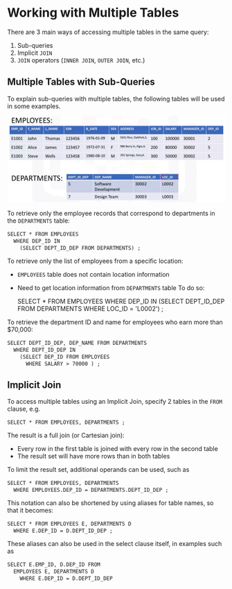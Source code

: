 # Working with Multiple Tables
There are 3 main ways of accessing multiple tables in the same query:
1. Sub-queries
2. Implicit `JOIN`
3. `JOIN` operators (`INNER JOIN`, `OUTER JOIN`, etc.)

## Multiple Tables with Sub-Queries
To explain sub-queries with multiple tables, the following tables will be used in some examples.

<p align="center">
  <img src="../Images/ExampleTables.png" width="600">
</p>

To retrieve only the employee records that correspond to departments in the `DEPARTMENTS` table:

    SELECT * FROM EMPLOYEES
      WHERE DEP_ID IN
        (SELECT DEPT_ID_DEP FROM DEPARTMENTS) ;
        
To retrieve only the list of employees from a specific location:
- `EMPLOYEES` table does not contain location information
- Need to get location information from `DEPARTMENTS` table
To do so:

    SELECT * FROM EMPLOYEES
      WHERE DEP_ID IN 
        (SELECT DEPT_ID_DEP FROM DEPARTMENTS
          WHERE LOC_ID = 'L0002') ;

To retrieve the department ID and name for employees who earn more than $70,000:  

    SELECT DEPT_ID_DEP, DEP_NAME FROM DEPARTMENTS
      WHERE DEPT_ID_DEP IN
        (SELECT DEP_ID FROM EMPLOYEES
          WHERE SALARY > 70000 ) ;
          
## Implicit Join
To access multiple tables using an Implicit Join, specify 2 tables in the `FROM` clause, e.g.
  
    SELECT * FROM EMPLOYEES, DEPARTMENTS ;
    
The result is a full join (or Cartesian join):
- Every row in the first table is joined with every row in the second table
- The result set will have more rows than in both tables

To limit the result set, additional operands can be used, such as

    SELECT * FROM EMPLOYEES, DEPARTMENTS
      WHERE EMPLOYEES.DEP_ID = DEPARTMENTS.DEPT_ID_DEP ; 
      
This notation can also be shortened by using aliases for table names, so that it becomes:

    SELECT * FROM EMPLOYEES E, DEPARTMENTS D
      WHERE E.DEP_ID = D.DEPT_ID_DEP ;
      
These aliases can also be used in the select clause itself, in examples such as 

    SELECT E.EMP_ID, D.DEP_ID FROM 
      EMPLOYEES E, DEPARTMENTS D
        WHERE E.DEP_ID = D.DEPT_ID_DEP
        
        
      
      
      
      

          
